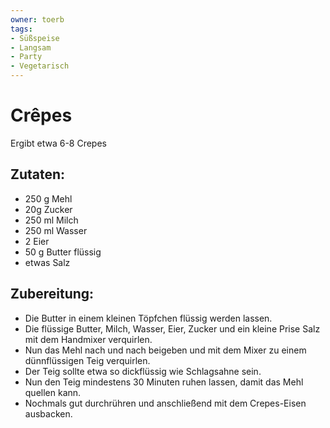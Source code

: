 ```yaml
---
owner: toerb
tags:
- Süßspeise
- Langsam
- Party
- Vegetarisch
---
```

Crêpes
================

Ergibt etwa 6-8 Crepes

Zutaten:
-----------------
 * 250 g Mehl
 * 20g Zucker
 * 250 ml Milch
 * 250 ml Wasser
 * 2 Eier
 * 50 g Butter flüssig
 * etwas Salz
 
 Zubereitung:
-------------

  - Die Butter in einem kleinen Töpfchen flüssig werden lassen.
  - Die flüssige Butter, Milch, Wasser, Eier, Zucker und ein kleine Prise Salz mit dem Handmixer verquirlen.
  - Nun das Mehl nach und nach beigeben und mit dem Mixer zu einem dünnflüssigen Teig verquirlen.
  - Der Teig sollte etwa so dickflüssig wie Schlagsahne sein.
  - Nun den Teig mindestens 30 Minuten ruhen lassen, damit das Mehl quellen kann.
  - Nochmals gut durchrühren und anschließend mit dem Crepes-Eisen ausbacken.
